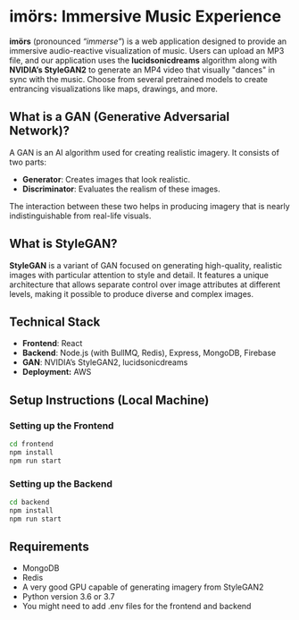 # imörs: Immersive Music Experience

**imörs** (pronounced *“immerse”*) is a web application designed to provide an immersive audio-reactive visualization of music. Users can upload an MP3 file, and our application uses the **lucidsonicdreams** algorithm along with **NVIDIA’s StyleGAN2** to generate an MP4 video that visually "dances" in sync with the music. Choose from several pretrained models to create entrancing visualizations like maps, drawings, and more.

## What is a GAN (Generative Adversarial Network)?

A GAN is an AI algorithm used for creating realistic imagery. It consists of two parts:
- **Generator**: Creates images that look realistic.
- **Discriminator**: Evaluates the realism of these images.

The interaction between these two helps in producing imagery that is nearly indistinguishable from real-life visuals.

## What is StyleGAN?

**StyleGAN** is a variant of GAN focused on generating high-quality, realistic images with particular attention to style and detail. It features a unique architecture that allows separate control over image attributes at different levels, making it possible to produce diverse and complex images.

## Technical Stack

- **Frontend**: React
- **Backend**: Node.js (with BullMQ, Redis), Express, MongoDB, Firebase
- **GAN**: NVIDIA’s StyleGAN2, lucidsonicdreams
- **Deployment:** AWS

## Setup Instructions (Local Machine)

### Setting up the Frontend
```bash
cd frontend
npm install
npm run start
```
### Setting up the Backend
```bash
cd backend
npm install
npm run start
```

## Requirements

- MongoDB
- Redis
- A very good GPU capable of generating imagery from StyleGAN2
- Python version 3.6 or 3.7
- You might need to add .env files for the frontend and backend

